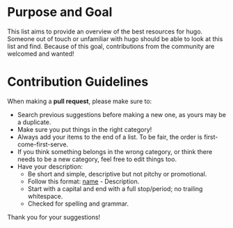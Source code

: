 # Purpose and Goal
This list aims to provide an overview of the best resources for hugo. Someone out of touch or unfamiliar with hugo should be able to look at this list and find. Because of this goal, contributions from the community are welcomed and wanted!

# Contribution Guidelines
When making a **pull request**, please make sure to:

* Search previous suggestions before making a new one, as yours may be a duplicate.
* Make sure you put things in the right category!
* Always add your items to the end of a list. To be fair, the order is first-come-first-serve.
* If you think something belongs in the wrong category, or think there needs to be a new category, feel free to edit things too.
* Have your description:
    * Be short and simple, descriptive but not pitchy or promotional.
    * Follow this format: [name](link) - Description.
    * Start with a capital and end with a full stop/period; no trailing whitespace.
    * Checked for spelling and grammar.

Thank you for your suggestions!



